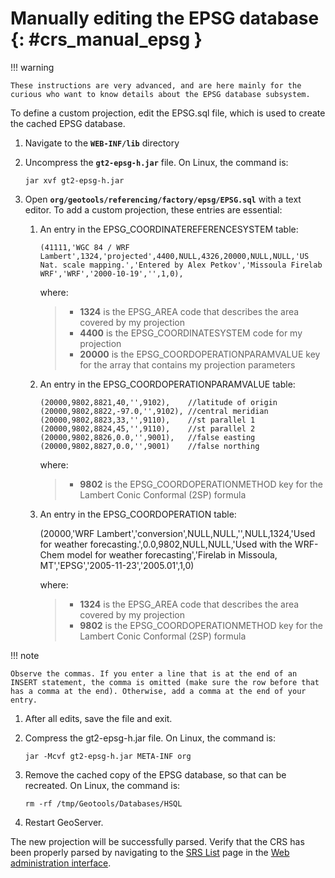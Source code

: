 # Manually editing the EPSG database {: #crs_manual_epsg }

!!! warning

    These instructions are very advanced, and are here mainly for the curious who want to know details about the EPSG database subsystem.

To define a custom projection, edit the EPSG.sql file, which is used to create the cached EPSG database.

1.  Navigate to the **`WEB-INF/lib`** directory

2.  Uncompress the **`gt2-epsg-h.jar`** file. On Linux, the command is:

        jar xvf gt2-epsg-h.jar

3.  Open **`org/geotools/referencing/factory/epsg/EPSG.sql`** with a text editor. To add a custom projection, these entries are essential:

    1.  An entry in the EPSG_COORDINATEREFERENCESYSTEM table:

            (41111,'WGC 84 / WRF Lambert',1324,'projected',4400,NULL,4326,20000,NULL,NULL,'US Nat. scale mapping.','Entered by Alex Petkov','Missoula Firelab WRF','WRF','2000-10-19','',1,0),

        where:

        > -   **1324** is the EPSG_AREA code that describes the area covered by my projection
        > -   **4400** is the EPSG_COORDINATESYSTEM code for my projection
        > -   **20000** is the EPSG_COORDOPERATIONPARAMVALUE key for the array that contains my projection parameters

    2.  An entry in the EPSG_COORDOPERATIONPARAMVALUE table:

            (20000,9802,8821,40,'',9102),    //latitude of origin
            (20000,9802,8822,-97.0,'',9102), //central meridian
            (20000,9802,8823,33,'',9110),    //st parallel 1
            (20000,9802,8824,45,'',9110),    //st parallel 2
            (20000,9802,8826,0.0,'',9001),   //false easting
            (20000,9802,8827,0.0,'',9001)    //false northing

        where:

        > -   **9802** is the EPSG_COORDOPERATIONMETHOD key for the Lambert Conic Conformal (2SP) formula

    3.  An entry in the EPSG_COORDOPERATION table:

        (20000,'WRF Lambert','conversion',NULL,NULL,'',NULL,1324,'Used for weather forecasting.',0.0,9802,NULL,NULL,'Used with the WRF-Chem model for weather forecasting','Firelab in Missoula, MT','EPSG','2005-11-23','2005.01',1,0)

        where:

        > -   **1324** is the EPSG_AREA code that describes the area covered by my projection
        > -   **9802** is the EPSG_COORDOPERATIONMETHOD key for the Lambert Conic Conformal (2SP) formula

!!! note

    Observe the commas. If you enter a line that is at the end of an INSERT statement, the comma is omitted (make sure the row before that has a comma at the end). Otherwise, add a comma at the end of your entry.

1.  After all edits, save the file and exit.

2.  Compress the gt2-epsg-h.jar file. On Linux, the command is:

        jar -Mcvf gt2-epsg-h.jar META-INF org

3.  Remove the cached copy of the EPSG database, so that can be recreated. On Linux, the command is:

        rm -rf /tmp/Geotools/Databases/HSQL

4.  Restart GeoServer.

The new projection will be successfully parsed. Verify that the CRS has been properly parsed by navigating to the [SRS List](../demos/index.md#srs_list) page in the [Web administration interface](../../webadmin/index.md).
